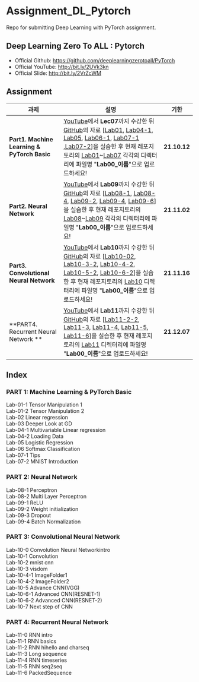 # Assignment_DL_Pytorch

Repo for submitting Deep Learning with PyTorch assignment.


## Deep Learning Zero To ALL : Pytorch
 - Official Github: https://github.com/deeplearningzerotoall/PyTorch
 - Official YouTube: http://bit.ly/2UVk3kn
 - Official Slide: http://bit.ly/2VrZcWM
 
 ## Assignment
|과제|설명|기한|
|------|---|:---:|
|**Part1. Machine Learning & PyTorch Basic** | [YouTube](https://www.youtube.com/playlist?list=PLQ28Nx3M4JrhkqBVIXg-i5_CVVoS1UzAv)에서 **Lec07**까지 수강한 뒤 [GitHub](https://github.com/CUAI-CAU/DeepLearning_PyTorch)의 자료 [[Lab01](https://github.com/CUAI-CAU/DeepLearning_PyTorch/blob/master/lab-01_tensor_manipulation.ipynb), [Lab04-1](https://github.com/CUAI-CAU/DeepLearning_PyTorch/blob/master/lab-04_1_multivariable_linear_regression.ipynb), [Lab05](https://github.com/CUAI-CAU/DeepLearning_PyTorch/blob/master/lab-05_logistic_classification.ipynb), [Lab06-1](https://github.com/CUAI-CAU/DeepLearning_PyTorch/blob/master/lab-06_1_softmax_classification.ipynb), [Lab07-1](https://github.com/CUAI-CAU/DeepLearning_PyTorch/blob/master/lab-07_1_tips.ipynb) ,[Lab07-2](https://github.com/CUAI-CAU/DeepLearning_PyTorch/blob/master/lab-07_2_mnist_introduction.ipynb)]을 실습한 후 현재 레포지토리의 [Lab01](/Lab01)~[Lab07](/Lab07) 각각의 디렉터리에 파일명 "**Lab00_이름**"으로 업로드하세요! |**21.10.12**|
|**Part2. Neural Network**|[YouTube](https://www.youtube.com/playlist?list=PLQ28Nx3M4JrhkqBVIXg-i5_CVVoS1UzAv)에서 **Lab09**까지 수강한 뒤 [GitHub](https://github.com/CUAI-CAU/DeepLearning_PyTorch)의 자료 [[Lab08-1](https://github.com/deeplearningzerotoall/PyTorch/blob/master/lab-08_1_xor.ipynb), [Lab08-4](https://github.com/deeplearningzerotoall/PyTorch/blob/master/lab-08_4_mnist_back_prop.ipynb), [Lab09-2](https://github.com/deeplearningzerotoall/PyTorch/blob/master/lab-09_2_mnist_nn.ipynb), [Lab09-4](https://github.com/deeplearningzerotoall/PyTorch/blob/master/lab-09_4_mnist_nn_deep.ipynb), [Lab09-6](https://github.com/deeplearningzerotoall/PyTorch/blob/master/lab-09_6_mnist_batchnorm.ipynb)]을 실습한 후 현재 레포지토리의 [Lab08](/Lab08)~[Lab09](/Lab09) 각각의 디렉터리에 파일명 "**Lab00_이름**"으로 업로드하세요! |**21.11.02**|
|**Part3. Convolutional Neural Network**|[YouTube](https://www.youtube.com/playlist?list=PLQ28Nx3M4JrhkqBVIXg-i5_CVVoS1UzAv)에서 **Lab10**까지 수강한 뒤 [GitHub](https://github.com/CUAI-CAU/DeepLearning_PyTorch)의 자료 [[Lab10-02](https://github.com/CUAI-CAU/DeepLearning_PyTorch/blob/master/lab-10_2_mnist_deep_cnn.ipynb), [Lab10-3-2](https://github.com/CUAI-CAU/DeepLearning_PyTorch/blob/master/lab-10_3_2_MNIST-CNN%20with%20Visdom.ipynb), [Lab10-4-2](https://github.com/CUAI-CAU/DeepLearning_PyTorch/blob/master/lab-10_4_2_ImageFolder_2.ipynb), [Lab10-5-2](https://github.com/CUAI-CAU/DeepLearning_PyTorch/blob/master/lab-10_5_2_Aadvance-CNN(VGG_cifar10).ipynb), [Lab10-6-2](https://github.com/CUAI-CAU/DeepLearning_PyTorch/blob/master/lab-10_6_2_Advance-CNN(ResNet_cifar10).ipynb)]을 실습한 후 현재 레포지토리의 [Lab10](/Lab10) 디렉터리에 파일명 "**Lab00_이름**"으로 업로드하세요! |**21.11.16**|
|**PART4. Recurrent Neural Network  **| [YouTube](https://www.youtube.com/playlist?list=PLQ28Nx3M4JrhkqBVIXg-i5_CVVoS1UzAv)에서 **Lab11**까지 수강한 뒤 [GitHub](https://github.com/CUAI-CAU/DeepLearning_PyTorch)의 자료 [[Lab11-2-2](https://github.com/CUAI-CAU/DeepLearning_PyTorch/blob/master/lab-11_2_2_hihello.ipynb), [Lab11-3](https://github.com/CUAI-CAU/DeepLearning_PyTorch/blob/master/lab-11_3_longseq.ipynb), [Lab11-4](https://github.com/CUAI-CAU/DeepLearning_PyTorch/blob/master/lab-11_4_timeseries.ipynb), [Lab11-5](https://github.com/CUAI-CAU/DeepLearning_PyTorch/blob/master/lab-11_5_seq2seq.ipynb), [Lab11-6](https://github.com/CUAI-CAU/DeepLearning_PyTorch/blob/master/lab-11_6_PackedSequence.ipynb)]을 실습한 후 현재 레포지토리의 [Lab11](/Lab11) 디렉터리에 파일명 "**Lab00_이름**"으로 업로드하세요! |**21.12.07**|


## Index
### PART 1: Machine Learning & PyTorch Basic
Lab-01-1 Tensor Manipulation 1  
Lab-01-2 Tensor Manipulation 2  
Lab-02 Linear regression  
Lab-03 Deeper Look at GD  
Lab-04-1 Multivariable Linear regression  
Lab-04-2 Loading Data  
Lab-05 Logistic Regression  
Lab-06 Softmax Classification  
Lab-07-1 Tips  
Lab-07-2 MNIST Introduction  

### PART 2: Neural Network
Lab-08-1 Perceptron  
Lab-08-2 Multi Layer Perceptron  
Lab-09-1 ReLU  
Lab-09-2 Weight initialization  
Lab-09-3 Dropout  
Lab-09-4 Batch Normalization  

### PART 3: Convolutional Neural Network
Lab-10-0 Convolution Neural Networkintro  
Lab-10-1 Convolution  
Lab-10-2 mnist cnn  
Lab-10-3 visdom  
Lab-10-4-1 ImageFolder1  
Lab-10-4-2 ImageFolder2  
Lab-10-5 Advance CNN(VGG)  
Lab-10-6-1 Advanced CNN(RESNET-1)  
Lab-10-6-2 Advanced CNN(RESNET-2)  
Lab-10-7 Next step of CNN  
  
### PART 4: Recurrent Neural Network  
Lab-11-0 RNN intro  
Lab-11-1 RNN basics  
Lab-11-2 RNN hihello and charseq  
Lab-11-3 Long sequence  
Lab-11-4 RNN timeseries  
Lab-11-5 RNN seq2seq  
Lab-11-6 PackedSequence  

